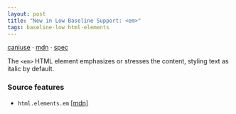 ```yaml
---
layout: post
title: "New in Low Baseline Support: <em>"
tags: baseline-low html-elements
---
```


[caniuse](https://caniuse.com/?search=em) · [mdn](https://developer.mozilla.org/en-US/search?q=<em>) · [spec](https://html.spec.whatwg.org/multipage/text-level-semantics.html#the-em-element)

The `<em>` HTML element emphasizes or stresses the content, styling text as italic by default.

### Source features

- ``html.elements.em`` [[mdn]](https://developer.mozilla.org/en-US/search?q=html.elements.em)
